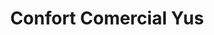 ---
title: "Confort Comercial Yus"
url: /santa-eulalia-del-campo/confort-comercial-yus/
shop: electrónica
---